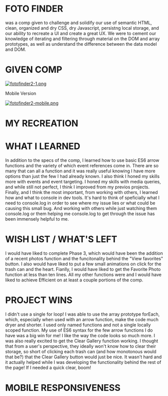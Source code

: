 # FOTO FINDER
was a comp given to challenge and solidify our use of semantic HTML, clean, organized and dry CSS, dry Javascript, persistng local storage, and our ability to recreate a UI and create a great UX. We were to cement our knowledge of iterating and filtering through material on the DOM and array prototypes, as well as understand the difference between the data model and DOM.

# GIVEN COMP
[![fotofinder2-1.png](https://i.postimg.cc/mD1FMpys/fotofinder2-1.png)](https://postimg.cc/r0cm2JHn)

Mobile Version

[![fotofinder2-mobile.png](https://i.postimg.cc/P5fpK5QK/fotofinder2-mobile.png)](https://postimg.cc/WhK11jKJ)

# MY RECREATION


# WHAT I LEARNED
In addition to the specs of the comp, I learned how to use basic ES6 arrow functions and the variety of which event references come in. There are so many that can all a function and it was really useful knowing I have more options than just the few I had already known. I also think I honed my skills more with events and event targeting. I honed my skills with media queries, and while still not perfect, I think I improved from my previos projects. Finally, and I think the most important, from working with others, I learned how and what to console in dev tools. It's hard to think of speficially what I need to console.log in order to see where my issue lies or what could be causing this small bug. And working with others while just watching them console.log or them helping me console.log to get through the issue has been immensely helpful to me.

# WISH LIST / WHAT'S LEFT
I would have liked to complete Phase 3, which would have been the addition of a recent photos function and the funcitonality behind the "View favorites" button. I also would have liked to put a few small animations on click for the trash can and the heart. Fianlly, I would have liked to get the Favorite Photo function at less than ten lines. All my other functions were and I would have liked to achieve Efficient on at least a couple portions of the comp.

# PROJECT WINS
I didn't use a single for loop! I was able to use the array prototype forEach, which, especially when used with an arrow function, make the code much dryer and shorter. I used only named functions and not a single locally scoped function. My use of ES6 syntax for the few arrow functions I do have was a big win for me! I like the way the code looks so much more. I was also really excited to get the Clear Gallery function working. I thought that from a user's perspective, they ideally won't know how to clear their storage, so short of clicking each trash can (and how monotonous would that be?) that the Clear Gallery button would just be nice. It wasn't hard and it actually helped while I was developing the functionality behind the rest of the page! If I needed a quick clear, boom!

# MOBILE RESPONSIVENESS
